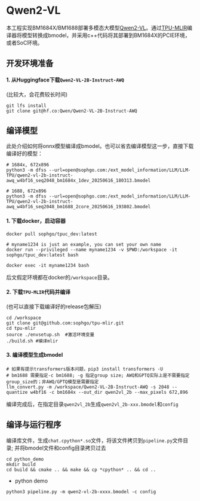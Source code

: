 # Qwen2-VL

本工程实现BM1684X/BM1688部署多模态大模型[Qwen2-VL](https://huggingface.co/Qwen/Qwen2-VL-2B-Instruct-AWQ)。通过[TPU-MLIR](https://github.com/sophgo/tpu-mlir)编译器将模型转换成bmodel，并采用c++代码将其部署到BM1684X的PCIE环境，或者SoC环境。

## 开发环境准备

#### 1. 从Huggingface下载`Qwen2-VL-2B-Instruct-AWQ`

(比较大，会花费较长时间)

``` shell
git lfs install
git clone git@hf.co:Qwen/Qwen2-VL-2B-Instruct-AWQ
```

## 编译模型

此处介绍如何将onnx模型编译成bmodel。也可以省去编译模型这一步，直接下载编译好的模型：

``` shell
# 1684x, 672x896
python3 -m dfss --url=open@sophgo.com:/ext_model_information/LLM/LLM-TPU/qwen2-vl-2b-instruct-awq_w4bf16_seq2048_bm1684x_1dev_20250616_180313.bmodel

# 1688, 672x896
python3 -m dfss --url=open@sophgo.com:/ext_model_information/LLM/LLM-TPU/qwen2-vl-2b-instruct-awq_w4bf16_seq2048_bm1688_2core_20250616_193802.bmodel
```

#### 1. 下载docker，启动容器

``` shell
docker pull sophgo/tpuc_dev:latest

# myname1234 is just an example, you can set your own name
docker run --privileged --name myname1234 -v $PWD:/workspace -it sophgo/tpuc_dev:latest bash

docker exec -it myname1234 bash
```
后文假定环境都在docker的`/workspace`目录。

#### 2. 下载`TPU-MLIR`代码并编译

(也可以直接下载编译好的release包解压)

``` shell
cd /workspace
git clone git@github.com:sophgo/tpu-mlir.git
cd tpu-mlir
source ./envsetup.sh  #激活环境变量
./build.sh #编译mlir
```

#### 3. 编译模型生成bmodel

``` shell
# 如果有提示transformers版本问题，pip3 install transformers -U
# bm1688 需要指定-c bm1688; -g 指定group size; AWQ和GPTQ实际上是不需要指定group_size的；非AWQ/GPTQ模型是需要指定
llm_convert.py -m /workspace/Qwen2-VL-2B-Instruct-AWQ -s 2048 --quantize w4bf16 -c bm1684x --out_dir qwen2vl_2b --max_pixels 672,896
```
编译完成后，在指定目录`qwen2vl_2b`生成`qwen2vl_2b-xxx.bmodel`和`config`

## 编译与运行程序

编译库文件，生成`chat.cpython*.so`文件，将该文件拷贝到`pipeline.py`文件目录;
并将bmodel文件和config目录拷贝过去

``` shell
cd python_demo
mkdir build 
cd build && cmake .. && make && cp *cpython* .. && cd ..
```

* python demo

``` shell
python3 pipeline.py -m qwen2-vl-2b-xxxx.bmodel -c config
```
